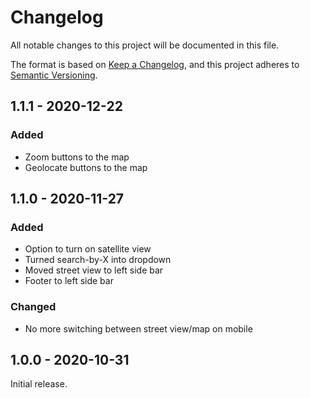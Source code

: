 # Changelog
All notable changes to this project will be documented in this file.

The format is based on [Keep a Changelog](https://keepachangelog.com/en/1.0.0/),
and this project adheres to [Semantic Versioning](https://semver.org/spec/v2.0.0.html).

## 1.1.1 - 2020-12-22

### Added

- Zoom buttons to the map
- Geolocate buttons to the map

## 1.1.0 - 2020-11-27

### Added

- Option to turn on satellite view
- Turned search-by-X into dropdown
- Moved street view to left side bar
- Footer to left side bar

### Changed

- No more switching between street view/map on mobile

## 1.0.0 - 2020-10-31

Initial release.